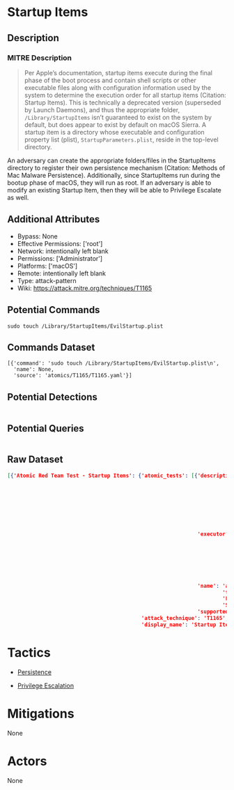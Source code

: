 
# Startup Items

## Description

### MITRE Description

> Per Apple’s documentation, startup items execute during the final phase of the boot process and contain shell scripts or other executable files along with configuration information used by the system to determine the execution order for all startup items (Citation: Startup Items). This is technically a deprecated version (superseded by Launch Daemons), and thus the appropriate folder, <code>/Library/StartupItems</code> isn’t guaranteed to exist on the system by default, but does appear to exist by default on macOS Sierra. A startup item is a directory whose executable and configuration property list (plist), <code>StartupParameters.plist</code>, reside in the top-level directory. 

An adversary can create the appropriate folders/files in the StartupItems directory to register their own persistence mechanism (Citation: Methods of Mac Malware Persistence). Additionally, since StartupItems run during the bootup phase of macOS, they will run as root. If an adversary is able to modify an existing Startup Item, then they will be able to Privilege Escalate as well.

## Additional Attributes

* Bypass: None
* Effective Permissions: ['root']
* Network: intentionally left blank
* Permissions: ['Administrator']
* Platforms: ['macOS']
* Remote: intentionally left blank
* Type: attack-pattern
* Wiki: https://attack.mitre.org/techniques/T1165

## Potential Commands

```
sudo touch /Library/StartupItems/EvilStartup.plist

```

## Commands Dataset

```
[{'command': 'sudo touch /Library/StartupItems/EvilStartup.plist\n',
  'name': None,
  'source': 'atomics/T1165/T1165.yaml'}]
```

## Potential Detections

```json

```

## Potential Queries

```json

```

## Raw Dataset

```json
[{'Atomic Red Team Test - Startup Items': {'atomic_tests': [{'description': 'Modify '
                                                                            'or '
                                                                            'create '
                                                                            'an '
                                                                            'file '
                                                                            'in '
                                                                            '/Library/StartupItems\n'
                                                                            '\n'
                                                                            '[Reference](https://www.alienvault.com/blogs/labs-research/diversity-in-recent-mac-malware)\n',
                                                             'executor': {'cleanup_command': 'sudo '
                                                                                             'rm '
                                                                                             '/Library/StartupItems/EvilStartup.plist\n',
                                                                          'command': 'sudo '
                                                                                     'touch '
                                                                                     '/Library/StartupItems/EvilStartup.plist\n',
                                                                          'elevation_required': True,
                                                                          'name': 'sh'},
                                                             'name': 'add file '
                                                                     'to Local '
                                                                     'Library '
                                                                     'StartupItems',
                                                             'supported_platforms': ['macos']}],
                                           'attack_technique': 'T1165',
                                           'display_name': 'Startup Items'}}]
```

# Tactics


* [Persistence](../tactics/Persistence.md)

* [Privilege Escalation](../tactics/Privilege-Escalation.md)
    

# Mitigations

None

# Actors

None
